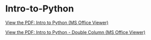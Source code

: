 # Intro-to-Python

[View the PDF: Intro to Python (MS Office Viewer)](https://view.officeapps.live.com/op/view.aspx?src=https://raw.githubusercontent.com/hyosang2/Intro-to-Python/main/Intro_to_Python_Review_Guide.pdf)

[View the PDF: Intro to Python - Double Column (MS Office Viewer)](https://view.officeapps.live.com/op/view.aspx?src=https://raw.githubusercontent.com/hyosang2/Intro-to-Python/main/Intro_to_Python_Review_Guide_Double_Col.pdf)